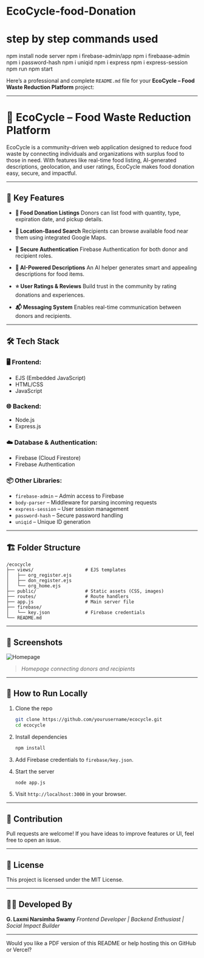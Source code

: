 # EcoCycle-food-Donation
# step  by step commands used 
  npm install 
  node server 
  npm i firebase-admin/app
  npm i firebaase-admin
  npm i password-hash
  npm i uniqid
  npm i express 
  npm i express-session 
  npm run 
  npm start 




  Here’s a professional and complete `README.md` file for your **EcoCycle – Food Waste Reduction Platform** project:

---

# 🌱 EcoCycle – Food Waste Reduction Platform

EcoCycle is a community-driven web application designed to reduce food waste by connecting individuals and organizations with surplus food to those in need. With features like real-time food listing, AI-generated descriptions, geolocation, and user ratings, EcoCycle makes food donation easy, secure, and impactful.

---

## 🚀 Key Features

* **📝 Food Donation Listings**
  Donors can list food with quantity, type, expiration date, and pickup details.

* **📍 Location-Based Search**
  Recipients can browse available food near them using integrated Google Maps.

* **🔐 Secure Authentication**
  Firebase Authentication for both donor and recipient roles.

* **🤖 AI-Powered Descriptions**
  An AI helper generates smart and appealing descriptions for food items.

* **⭐ User Ratings & Reviews**
  Build trust in the community by rating donations and experiences.

* **📬 Messaging System**
  Enables real-time communication between donors and recipients.

---

## 🛠️ Tech Stack

### 🖥️ Frontend:

* EJS (Embedded JavaScript)
* HTML/CSS
* JavaScript

### 🌐 Backend:

* Node.js
* Express.js

### ☁️ Database & Authentication:

* Firebase (Cloud Firestore)
* Firebase Authentication

### 📦 Other Libraries:

* `firebase-admin` – Admin access to Firebase
* `body-parser` – Middleware for parsing incoming requests
* `express-session` – User session management
* `password-hash` – Secure password handling
* `uniqid` – Unique ID generation

---

## 🏗️ Folder Structure

```
/ecocycle
├── views/                   # EJS templates
│   ├── org_register.ejs
│   ├── don_register.ejs
│   └── org_home.ejs
├── public/                  # Static assets (CSS, images)
├── routes/                  # Route handlers
├── app.js                   # Main server file
├── firebase/
│   └── key.json             # Firebase credentials
└── README.md
```

---

## 📸 Screenshots

![Homepage](https://your-image-link.com)

> *Homepage connecting donors and recipients*

---

## 🔐 How to Run Locally

1. Clone the repo

   ```bash
   git clone https://github.com/yourusername/ecocycle.git
   cd ecocycle
   ```

2. Install dependencies

   ```bash
   npm install
   ```

3. Add Firebase credentials to `firebase/key.json`.

4. Start the server

   ```bash
   node app.js
   ```

5. Visit `http://localhost:3000` in your browser.

---

## 🤝 Contribution

Pull requests are welcome! If you have ideas to improve features or UI, feel free to open an issue.

---

## 📜 License

This project is licensed under the MIT License.

---

## 👨‍💻 Developed By

**G. Laxmi Narsimha Swamy**
*Frontend Developer | Backend Enthusiast | Social Impact Builder*

---

Would you like a PDF version of this README or help hosting this on GitHub or Vercel?
